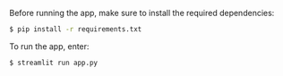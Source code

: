 
Before running the app, make sure to install the required dependencies:
```bash
$ pip install -r requirements.txt
```

To run the app, enter:
```bash
$ streamlit run app.py
```
